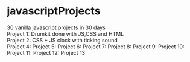 # javascriptProjects<br/>
30 vanilla javascript projects in 30 days<br/>
Project 1: Drumkit done with JS,CSS and HTML<br/>
Project 2: CSS + JS clock with ticking sound<br/>
Project 4:
Project 5:
Project 6:
Project 7:
Project 8:
Project 9:
Project 10:
Project 11:
Project 12:
Project 13:

